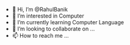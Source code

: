 - 👋 Hi, I’m @RahulBanik
- 👀 I’m interested in Computer
- 🌱 I’m currently learning Computer Language
- 💞️ I’m looking to collaborate on ...
- 📫 How to reach me ...

<!---
RahulBanik12/RahulBanik12 is a ✨ special ✨ repository because its `README.md` (this file) appears on your GitHub profile.
You can click the Preview link to take a look at your changes.
--->
